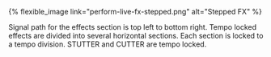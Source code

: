 ---
---

{% flexible_image link="perform-live-fx-stepped.png" alt="Stepped FX" %}

Signal path for the effects section is top left to bottom right. Tempo locked effects are divided into several horizontal sections. Each section is locked to a tempo division. STUTTER and CUTTER are tempo locked. 

